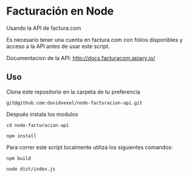 # Facturación en Node

Usando la API de factura.com

Es necesario tener una cuenta en factura.com con folios disponibles y acceso a la API antes de usar este script. 

Documentacion de la API:
http://docs.facturacom.apiary.io/ 

## Uso

Clona este repositorio en la carpeta de tu preferencia

`git@github.com:davidvexel/node-facturacion-api.git`

Después instala los modulos

`cd node-facturacion-api`

`npm install`

Para correr este script localmente utiliza los siguientes comandos:

`npm build`

`node dist/index.js`


